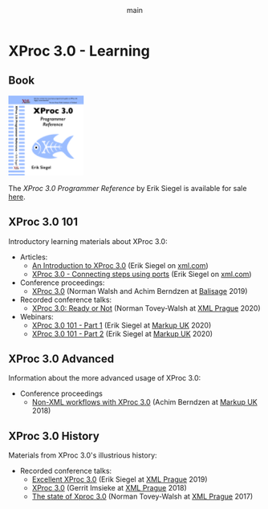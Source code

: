 <pubmeta>
<header>main</header>
<title>XProc 3.0 - Learning</title>
</pubmeta>

<h1>XProc 3.0 - Learning</h1>

<h2>Book</h2>

<a href="https://xmlpress.net/publications/xproc-3-0/">
<img src="img/book-front-page.png"/> 
</a>

The *XProc 3.0 Programmer Reference* by Erik Siegel is available for sale [here](https://xmlpress.net/publications/xproc-3-0/).

<h2>XProc 3.0 101</h2>

Introductory learning materials about XProc 3.0:

* Articles:
  * [An Introduction to XProc 3.0](https://www.xml.com/articles/2019/11/05/introduction-xproc-30/) (Erik Siegel on [xml.com](https://www.xml.com/))
  * [XProc 3.0 - Connecting steps using ports](https://www.xml.com/articles/2020/01/23/xproc-30-connecting-steps-using-ports/) (Erik Siegel on [xml.com](https://www.xml.com/))
* Conference proceedings:
  * [XProc 3.0](https://www.balisage.net/Proceedings/vol23/html/Walsh02/BalisageVol23-Walsh02.html) (Norman Walsh and Achim Berndzen at [Balisage](https://www.balisage.net/) 2019)
* Recorded conference talks:
  * [XProc 3.0: Ready or Not](https://youtu.be/Q42bhIbSYLk) (Norman Tovey-Walsh at [XML Prague](https://www.xmlprague.cz/) 2020)
* Webinars:
  * [XProc 3.0 101 - Part 1](https://youtu.be/g_ockOvU57U) (Erik Siegel at [Markup UK](https://markupuk.org/) 2020)
  * [XProc 3.0 101 - Part 2](https://youtu.be/q0JSy07O2_I) (Erik Siegel at [Markup UK](https://markupuk.org/) 2020)
  
  
<h2>XProc 3.0 Advanced</h2>

Information about the more advanced usage of XProc 3.0:

* Conference proceedings
  * [Non-XML workflows with XProc 3.0](https://markupuk.org/2018/Markup-UK-2018-proceedings.pdf) (Achim Berndzen at [Markup UK](https://markupuk.org/) 2018) 
  
  
<h2>XProc 3.0 History</h2>

Materials from XProc 3.0's illustrious history:

* Recorded conference talks:
  * [Excellent XProc 3.0](https://youtu.be/O51aE311BKU) (Erik Siegel at [XML Prague](https://www.xmlprague.cz/) 2019) 
  * [XProc 3.0](https://youtu.be/flej2PNT7yY) (Gerrit Imsieke at [XML Prague](https://www.xmlprague.cz/) 2018)
  * [The state of Xproc 3.0](https://youtu.be/75Tk4zHOSxw) (Norman Tovey-Walsh at [XML Prague](https://www.xmlprague.cz/) 2017)
